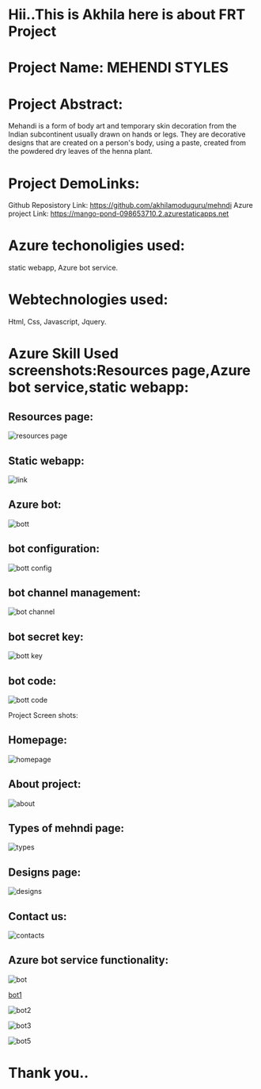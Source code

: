 # Hii..This is Akhila here is about FRT Project

# Project Name: MEHENDI STYLES

# Project Abstract:
Mehandi is a form of body art and temporary skin decoration from the Indian subcontinent usually drawn on hands or legs. They are decorative designs that are created on a person's body, using a paste, created from the powdered dry leaves of the henna plant.

# Project DemoLinks:
Github Reposistory Link: https://github.com/akhilamoduguru/mehndi
Azure project Link:  https://mango-pond-098653710.2.azurestaticapps.net

# Azure techonoligies used:
static webapp,
Azure bot service.

# Webtechnologies used:
Html,
Css,
Javascript,
Jquery.


# Azure Skill  Used screenshots:Resources page,Azure bot service,static webapp:

## Resources page:
![resources page](https://user-images.githubusercontent.com/114641009/209938019-1a3bae4c-bc30-46f6-b639-551d39034566.png)


## Static webapp:

![link](https://user-images.githubusercontent.com/114641009/209938057-0308ecc6-75f9-412f-827e-8e9d2647fc9a.png)

## Azure bot:
![bott](https://user-images.githubusercontent.com/114641009/209938077-b2d49493-e896-4640-a7ee-3429d121dd8f.png)


## bot configuration:
![bott config](https://user-images.githubusercontent.com/114641009/209938084-b76c9c8d-8d83-4377-a2ec-16286a07bec4.png)


## bot channel management:
![bot channel](https://user-images.githubusercontent.com/114641009/209938097-c581f2a3-88a0-464a-a60b-2ac3909de890.png)


## bot secret key:

![bott key](https://user-images.githubusercontent.com/114641009/209938110-a4e40c23-0ea6-4e24-b869-c12239df6a42.png)

## bot code:
![bott code](https://user-images.githubusercontent.com/114641009/209938127-5df60380-8acd-4678-b350-e38123d551d0.png)


Project Screen shots:

## Homepage:
![homepage](https://user-images.githubusercontent.com/114641009/209938141-ced0590c-0ce2-4c9d-b863-328a8240a4e8.png)


## About project:
![about](https://user-images.githubusercontent.com/114641009/209938488-65166bfa-bc36-496e-8e08-e9ac4b670b4c.png)


## Types of mehndi page:

![types](https://user-images.githubusercontent.com/114641009/209938180-9e263658-280c-49d9-8de4-16b8ad886359.png)

## Designs page:
![designs](https://user-images.githubusercontent.com/114641009/209938186-90eb8975-3fdf-4fc9-b2ee-253fceebb93f.png)


## Contact us:
![contacts](https://user-images.githubusercontent.com/114641009/209938203-95d624e9-f9e0-45d2-b479-66f2a4dce7f6.png)


## Azure bot service functionality:
![bot](https://user-images.githubusercontent.com/114641009/209938214-2d0b147a-5c4b-4ee5-b91b-d6334acfe56a.png)

[bot1](https://user-images.githubusercontent.com/114641009/209938238-2e602c0f-c7d5-4a9e-b1a0-3f9b2803d02f.png)

![bot2](https://user-images.githubusercontent.com/114641009/209938281-682eea8d-08f2-444a-8993-5ddb28f3fc62.png)

![bot3](https://user-images.githubusercontent.com/114641009/209938319-2086dc43-a01b-4f4c-9225-b4097247f9c1.png)

![bot5](https://user-images.githubusercontent.com/114641009/209938366-3d04a4a9-5add-46df-8a85-f0cf7833a053.png)

# Thank you..








